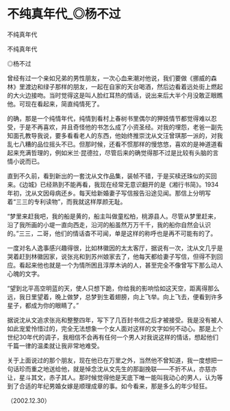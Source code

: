 # 不纯真年代_◎杨不过

不纯真年代

不纯真年代

◎杨不过

曾经有过一个亲如兄弟的男性朋友，一次心血来潮对他说，我们要做《挪威的森林》里渡边和绿子那样的朋友，一起在自家的天台喝酒，然后边看着远处街上燃起的大火边接吻。当时觉得这是叫人脸红耳热的情话，说出来后大半个月没敢正眼瞧他。可现在看起来，简直纯情死了。

的确，那是一个纯情年代，纯情到看村上春树书里偶尔的狎妓情节都觉得难以忍受，于是不再喜欢，并且奇怪他的书怎么成了小资圣经。对我的埋怨，老爸一副先知面孔教导我说，要多看看老人的东西，他始终推崇沈从文汪曾琪那一派的，对我乱七八糟的品位摇头不已。但那时候，还看不惯那样的慢悠悠，喜欢的是神道道看起来充满哲理的，例如米兰·昆德拉，尽管后来的确觉得那不过是比较有头脑的言情小说而已。

直到不久前，看到新出的一套沈从文作品集，装帧不错，于是买椟还珠似的买回来。《边城》已经熟到不能再看，我现在经常无意识翻开的是《湘行书简》。1934年初，沈从文因母病还乡。每天给新婚妻子写信报告沿途见闻。那信上分明写着“三三的专利读物”，而我就这样厚颜无耻。

“梦里来赶我吧，我的船是黄的，船主叫做童松柏，桃源县人。尽管从梦里赶来，沿了我所画的小堤一直向西走，沿河的船虽然万万千千，我的船你自然会认识的。”三三，二哥，他们的情话杳不可闻，单是这样的称呼也是再不可能有的了。

一度对名人逸事感兴趣得很，比如林徽因的太太客厅，据说有一次，沈从文几乎是哭着赶到林徽因家，说张兆和到苏州娘家去了，他每天都给妻子写信，但得不到回应。看起来他也就是一个为情所困且淳厚木讷的人，甚至完全不像曾写下那么动人心魄的文字。

“望到北平高空明蓝的天，使人只想下跪，你给我的影响恰如这天空，距离得那么远，我日里望着，晚上做梦，总梦到生着翅膀，向上飞举。向上飞去，便看到许多星子，都成为你的眼睛了。”

据说沈从文追求张兆和整整四年，写下了几百封书信之后才被接受。我是没有被人如此宠爱怜惜过的，完全无法想象一个女人面对这样的文字如何不动心。那是上个世纪30年代的调子，我相信不会再有任何一个男人对我说这样的情话，想起他们千篇一律的温柔就让我非常地难受。

关于上面说过的那个朋友，现在他已在万里之外，当然他不曾知道，我一度想把一句话珍而重之地送给他，就是悼念沈从文先生的那副挽联——不折不从，亦慈亦让，星斗其文，赤子其人。那时候觉得他是天底下唯一能叫我动心的男人，认为等到了合适的年纪男婚女嫁是顺理成章的事。如今看来，那是多么的年少轻狂。

（2002.12.30）